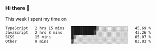 ### Hi there 👋

<!--
**qiruohan/qiruohan** is a ✨ _special_ ✨ repository because its `README.md` (this file) appears on your GitHub profile.

Here are some ideas to get you started:

- 🔭 I’m currently working on ...
- 🌱 I’m currently learning ...
- 👯 I’m looking to collaborate on ...
- 🤔 I’m looking for help with ...
- 💬 Ask me about ...
- 📫 How to reach me: ...
- 😄 Pronouns: ...
- ⚡ Fun fact: ...
-->

This week I spent my time on 
<!--START_SECTION:waka-->

```text
TypeScript   2 hrs 15 mins   ███████████▒░░░░░░░░░░░░░   45.69 %
JavaScript   2 hrs 8 mins    ██████████▓░░░░░░░░░░░░░░   43.26 %
SCSS         15 mins         █▒░░░░░░░░░░░░░░░░░░░░░░░   05.07 %
Other        9 mins          ▓░░░░░░░░░░░░░░░░░░░░░░░░   03.03 %
```

<!--END_SECTION:waka-->
